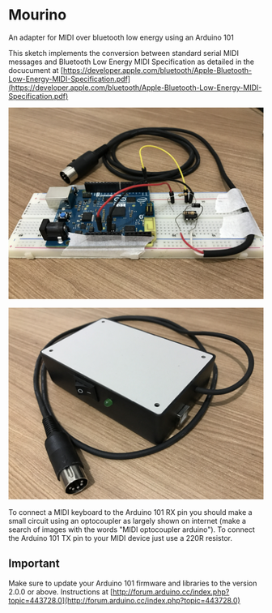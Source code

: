 # Mourino
An adapter for MIDI over bluetooth low energy using an Arduino 101

This sketch implements the conversion between standard serial MIDI messages and
Bluetooth Low Energy MIDI Specification as detailed in the docucument at
[https://developer.apple.com/bluetooth/Apple-Bluetooth-Low-Energy-MIDI-Specification.pdf](https://developer.apple.com/bluetooth/Apple-Bluetooth-Low-Energy-MIDI-Specification.pdf)

![mourino protoboard](https://raw.githubusercontent.com/oxesoft/mourino/master/mourino.jpg)

![mourino boxed](https://raw.githubusercontent.com/oxesoft/mourino/master/boxed.jpg)

To connect a MIDI keyboard to the Arduino 101 RX pin you should make a small circuit
using an optocoupler as largely shown on internet (make a search of images with the words
"MIDI optocoupler arduino"). To connect the Arduino 101 TX pin to your MIDI device just
use a 220R resistor.

## Important
Make sure to update your Arduino 101 firmware and libraries to the version 2.0.0 or above.
Instructions at [http://forum.arduino.cc/index.php?topic=443728.0](http://forum.arduino.cc/index.php?topic=443728.0)
